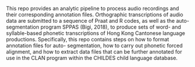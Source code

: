 This repo provides an analytic pipeline to process audio recordings and their corresponding annotation files. 
Orthographic transcriptions of audio data are submitted to a sequence of Praat and R codes, as well as the auto-segmentation program SPPAS (Bigi, 2018), 
to produce sets of word- and syllable-based phonetic transcriptions of Hong Kong Cantonese language productions. 
Specifically, this repo contains steps on how to format annotation files for auto- segmentation, how to carry out phonetic forced alignment, 
and how to extract data files that can be further annotated for use in the CLAN program within the CHILDES child language database.

